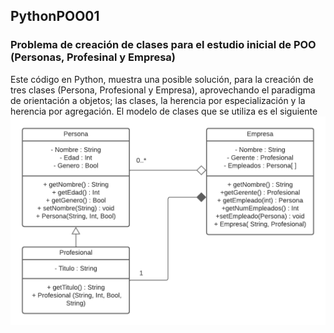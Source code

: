 ## PythonPOO01
### Problema de creación de clases para el estudio inicial de POO (Personas, Profesinal y Empresa)  
Este código en Python, muestra una posible solución, para la creación de tres clases (Persona, Profesional y Empresa), aprovechando el paradigma de orientación a objetos; las clases, la herencia por especialización y la herencia por agregación.
El modelo de clases que se utiliza es el siguiente
![[Diagrama de Clases](https://github.com/JFelipeMS/PythonPOO01/blob/main/Diagrama%20%20de%20Clases%20Persona%20Profesional%20Empresa.png/800/600)](https://raw.githubusercontent.com/JFelipeMS/PythonPOO01/main/Diagrama%20%20de%20Clases%20Persona%20Profesional%20Empresa.png)
